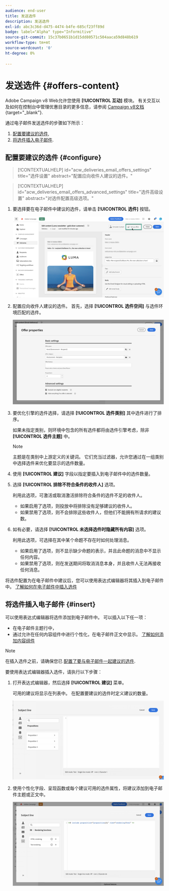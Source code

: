 ```yaml
---
audience: end-user
title: 发送选件
description: 发送选件
exl-id: abc3c36d-d475-4474-b4fe-685cf23ff89d
badge: label="Alpha" type="Informitive"
source-git-commit: 15c37b0651b1d15dd80571c504aaca59d848b619
workflow-type: tm+mt
source-wordcount: '0'
ht-degree: 0%

---
```



# 发送选件 {#offers-content}

Adobe Campaign v8 Web允许您使用 **[!UICONTROL 互动]** 模块。 有关交互以及如何在控制台中管理优惠目录的更多信息，请参阅 [Campaign v8文档](https://experienceleague.adobe.com/docs/campaign/campaign-v8/offers/interaction.html){target="_blank"}.

通过电子邮件发送选件的步骤如下所示：

1. [配置要建议的选件](#configure),
1. [将选件插入电子邮件](#insert).

## 配置要建议的选件 {#configure}

>[!CONTEXTUALHELP]
>id="acw_deliveries_email_offers_settings"
>title="选件设置"
>abstract="配置应向收件人建议的选件。"

>[!CONTEXTUALHELP]
>id="acw_deliveries_email_offers_advanced_settings"
>title="选件高级设置"
>abstract="对选件配置高级选项。"

1. 要选择要在电子邮件中建议的选件，请单击 **[!UICONTROL 选件]** 按钮。

   ![](assets/setup-offers.png)

1. 配置应向收件人建议的选件。 首先，选择 **[!UICONTROL 选件空间]** 与选件环境匹配的选件。

   ![](assets/create-content-offers.png)

1. 要优化引擎的选件选择，请选择 **[!UICONTROL 选件类别]** 其中选件进行了排序。

   如果未指定类别，则环境中包含的所有选件都将由选件引擎考虑，除非 **[!UICONTROL 选件主题]** 中。

   >[!NOTE]
   >
   >主题是在类别中上游定义的关键词。 它们充当过滤器，允许您通过在一组类别中选择选件来优化要显示的选件数量。

1. 使用 **[!UICONTROL 建议]** 字段以指定要插入到电子邮件中的选件数量。

1. 选择 **[!UICONTROL 排除不符合条件的收件人]** 选项。

   利用此选项，可激活或取消激活排除符合条件的选件不足的收件人。

   * 如果启用了选项，则投放中将排除没有足够建议的收件人。
   * 如果禁用了选项，则不会排除这些收件人，但他们不能拥有所请求的建议数。

1. 如有必要，请选择 **[!UICONTROL 未选择选件时隐藏所有内容]** 选项。

   利用此选项，可选择在其中某个命题不存在时如何处理消息。

   * 如果启用了选项，则不显示缺少命题的表示，并且此命题的消息中不显示任何内容。
   * 如果禁用了选项，则在发送期间将取消消息本身，并且收件人无法再接收任何消息。

将选件配置为在电子邮件中建议后，您可以使用表达式编辑器将其插入到电子邮件中。 [了解如何在电子邮件中插入选件](#insert)

## 将选件插入电子邮件 {#insert}

可以使用表达式编辑器将选件添加到电子邮件中。 可以插入以下任一项：

* 在电子邮件主题行中，
* 通过允许在任何内容组件中进行个性化，在电子邮件正文中显示。 [了解如何添加内容组件](content-components.md)

>[!NOTE]
>
>在插入选件之前，请确保您已 [配置了要与电子邮件一起建议的选件](#configure).

要使用表达式编辑器插入选件，请执行以下步骤：

1. 打开表达式编辑器，然后选择 **[!UICONTROL 建议]** 菜单。

   可用的建议将显示在列表中。 在配置要建议的选件时定义建议的数量。

   ![](assets/offer-insertion.png)

1. 使用个性化字段、呈现函数或每个建议可用的选件属性，将建议添加到电子邮件主题或正文中。

   ![](assets/offer-inserted.png)
